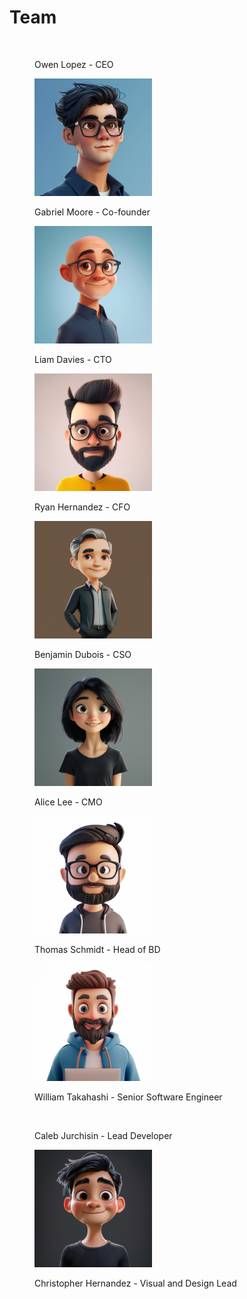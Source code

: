 # Team

<figure><img src=".gitbook/assets/av1.png" alt="" width="188"><figcaption><p>Owen Lopez - CEO</p></figcaption></figure>

<figure><img src=".gitbook/assets/av2.png" alt="" width="188"><figcaption><p>Gabriel Moore - Co-founder</p></figcaption></figure>

<figure><img src=".gitbook/assets/av3.png" alt="" width="188"><figcaption><p>Liam Davies - CTO</p></figcaption></figure>

<figure><img src=".gitbook/assets/av4.png" alt="" width="188"><figcaption><p>Ryan Hernandez - CFO</p></figcaption></figure>

<figure><img src=".gitbook/assets/av5.png" alt="" width="188"><figcaption><p>Benjamin Dubois - CSO</p></figcaption></figure>

<figure><img src=".gitbook/assets/av9.png" alt="" width="188"><figcaption><p>Alice Lee - CMO</p></figcaption></figure>

<figure><img src=".gitbook/assets/av6.png" alt="" width="188"><figcaption><p>Thomas Schmidt - Head of BD</p></figcaption></figure>

<figure><img src=".gitbook/assets/av8.png" alt="" width="188"><figcaption><p>William Takahashi - Senior Software Engineer</p></figcaption></figure>

<figure><img src=".gitbook/assets/av10.png" alt="" width="188"><figcaption><p>Caleb Jurchisin - Lead Developer</p></figcaption></figure>

<figure><img src=".gitbook/assets/av7.png" alt="" width="188"><figcaption><p>Christopher Hernandez - Visual and Design Lead</p></figcaption></figure>
